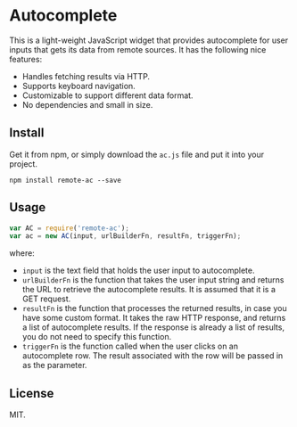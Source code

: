 # Autocomplete

This is a light-weight JavaScript widget that provides autocomplete for user inputs that gets its data from remote sources. It has the following nice features:

* Handles fetching results via HTTP.
* Supports keyboard navigation.
* Customizable to support different data format.
* No dependencies and small in size.

## Install

Get it from npm, or simply download the `ac.js` file and put it into your project.

```
npm install remote-ac --save
```

## Usage

```js
var AC = require('remote-ac');
var ac = new AC(input, urlBuilderFn, resultFn, triggerFn);
```

where:

* `input` is the text field that holds the user input to autocomplete.
* `urlBuilderFn` is the function that takes the user input string and returns the URL to retrieve the autocomplete results. It is assumed that it is a GET request.
* `resultFn` is the function that processes the returned results, in case you have some custom format. It takes the raw HTTP response, and returns a list of autocomplete results. If the response is already a list of results, you do not need to specify this function.
* `triggerFn` is the function called when the user clicks on an autocomplete row. The result associated with the row will be passed in as the parameter.

## License

MIT.
